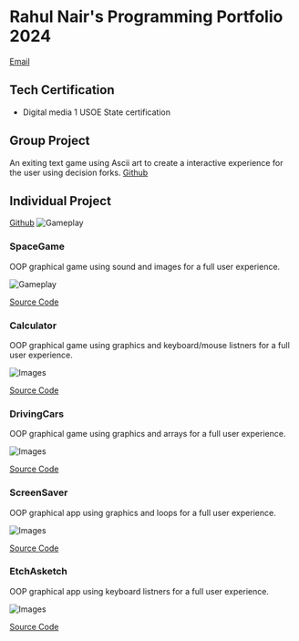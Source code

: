 # Rahul Nair's Programming Portfolio 2024
[Email](9730825@graniteschools.org)
## Tech Certification
* Digital media 1 USOE State certification

## Group Project
An exiting text game using Ascii art to create a interactive experience for the user using decision forks.
[Github](https://github.com/Rahul7834/Empty-Rooms)

## Individual Project
[Github](https://github.com/Rahul7834/CryptoRealm)
![Gameplay](https://github.com/Rahul7834/programmingportfolio/blob/main/images/maingui.png)

### SpaceGame
OOP graphical game using sound and images for a full user experience.

![Gameplay](https://github.com/Rahul7834/programmingportfolio/blob/main/images/SpaceGame.png?raw=true)

[Source Code](https://github.com/Rahul7834/programmingportfolio/blob/main/src/SpaceGame%207.zip)

### Calculator
OOP graphical game using graphics and keyboard/mouse listners for a full user experience.

![Images](https://github.com/Rahul7834/programmingportfolio/blob/main/images/Main.png)

[Source Code](https://github.com/Rahul7834/programmingportfolio/blob/main/src/calculatorkeyboard.zip)

### DrivingCars
OOP graphical game using graphics and arrays for a full user experience.

![Images](https://github.com/Rahul7834/programmingportfolio/blob/main/images/DrivingCars.png)

[Source Code](https://github.com/Rahul7834/programmingportfolio/blob/main/src/DriveCars.zip)

### ScreenSaver
OOP graphical app using graphics and loops for a full user experience.

![Images](https://github.com/Rahul7834/programmingportfolio/blob/main/images/Screensaver.png)

[Source Code](https://github.com/Rahul7834/programmingportfolio/blob/main/src/screensaver.zip)

### EtchAsketch
OOP graphical app using keyboard listners for a full user experience.

![Images](https://github.com/Rahul7834/programmingportfolio/blob/main/images/EtchAsketch.png)

[Source Code](https://github.com/Rahul7834/programmingportfolio/blob/main/src/EtchAsketch.zip)

